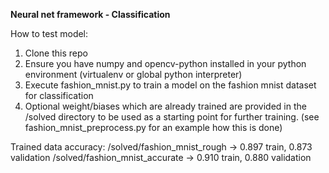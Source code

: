 **Neural net framework - Classification**

How to test model:

1. Clone this repo
2. Ensure you have numpy and opencv-python installed in your python environment (virtualenv or global python interpreter)
3. Execute fashion_mnist.py to train a model on the fashion mnist dataset for classification
4. Optional weight/biases which are already trained are provided in the /solved directory to be used as a starting point for further training. (see fashion_mnist_preprocess.py for an example how this is done)

Trained data accuracy:
/solved/fashion_mnist_rough -> 0.897 train, 0.873 validation
/solved/fashion_mnist_accurate -> 0.910 train, 0.880 validation
